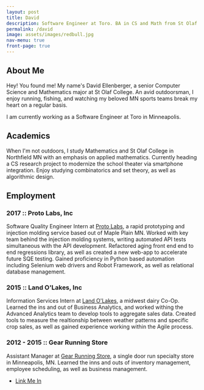 ```yaml
---
layout: post
title: David
description: Software Engineer at Toro. BA in CS and Math from St Olaf College
permalink: /david
image: assets/images/redbull.jpg
nav-menu: true
front-page: true
---
```



<h2 id="aboutMe"> About Me </h2>
<p>
Hey! You found me! My name's David Ellenberger, a senior Computer Science and Mathematics major at St Olaf College. An avid outdoorsman, I enjoy running, fishing, and watching my beloved MN sports teams break my heart on a regular basis. 

I am currently working as a Software Engineer at Toro in Minneapolis.
</p>

<h2 id="aboutSchool"> Academics </h2>
<p>
When I'm not outdoors, I study Mathematics and St Olaf College in Northfield MN with an emphasis on applied mathematics. Currently heading a CS research project to modernize the school theater via smartphone integration. Enjoy studying combinatorics and set theory, as well as algorithmic design.
</p> 

<h2 id="aboutWork"> Employment </h2>
<h3 id="pl">2017 :: Proto Labs, Inc</h3> 
<p>
	Software Quality Engineer Intern at <a href="https://www.protolabs.com">Proto Labs</a>, a rapid prototyping and injection molding service based out of Maple Plain MN. Worked with key team behind the injection molding systems, writing automated API tests simultaneous with the API development. Refactored aging front end end to end regressions library, as well as created a new web-app to accelerate future SQE testing. Gained proficiency in Python based automation including Selenium web drivers and Robot Framework, as well as relational database management.
</p>

<h3 id="lol">2015 :: Land O'Lakes, Inc</h3> 
<p>
	Information Services Intern at <a href="https://www.landolakes.com">Land O'Lakes</a>, a midwest dairy Co-Op. Learned the ins and out of Business Analytics, and worked withing the Advanced Analytics team to develop tools to aggregate sales data. Created tools to measure the realtionship between weather patterns and specific crop sales, as well as gained experience working within the Agile process. 
</p>

<h3 id="grs">2012 - 2015 :: Gear Running Store</h3>
<p>
	Assistant Manager at <a href="https://www.gearrunningstore.com">Gear Running Store</a>, a single door run specialty store in Minneapolis, MN. Learned the inns and outs of inventory management, employee scheduling, as well as business management.  


<ul class="actions">
	<li><a href="https://www.linkedin.com/in/david-ellenberger-b9441b129/" class="button next">Link Me In</a></li>
</ul>
